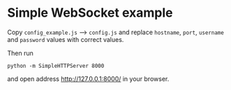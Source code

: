 # Simple WebSocket example

Copy `config_example.js` --> `config.js` and replace 
`hostname`, `port`, `username` and `password` values with correct values.

Then run 

`python -m SimpleHTTPServer 8000` 

and open address <http://127.0.0.1:8000/> in your browser.
